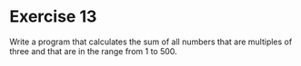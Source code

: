 # Exercise 13

Write a program that calculates the sum of all numbers that are multiples of three and that are in the range from 1 to 500.
